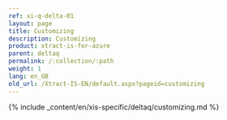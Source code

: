 ```yaml
---
ref: xi-q-delta-01
layout: page
title: Customizing
description: Customizing
product: xtract-is-for-azure
parent: deltaq
permalink: /:collection/:path
weight: 1
lang: en_GB
old_url: /Xtract-IS-EN/default.aspx?pageid=customizing
---
```

{% include _content/en/xis-specific/deltaq/customizing.md %}

